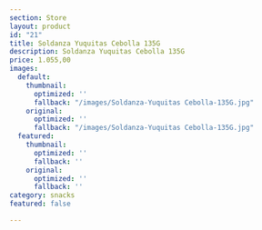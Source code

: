 ```yaml
---
section: Store
layout: product
id: "21"
title: Soldanza Yuquitas Cebolla 135G
description: Soldanza Yuquitas Cebolla 135G
price: 1.055,00
images:
  default:
    thumbnail:
      optimized: ''
      fallback: "/images/Soldanza-Yuquitas Cebolla-135G.jpg"
    original:
      optimized: ''
      fallback: "/images/Soldanza-Yuquitas Cebolla-135G.jpg"
  featured:
    thumbnail:
      optimized: ''
      fallback: ''
    original:
      optimized: ''
      fallback: ''
category: snacks
featured: false

---
```

